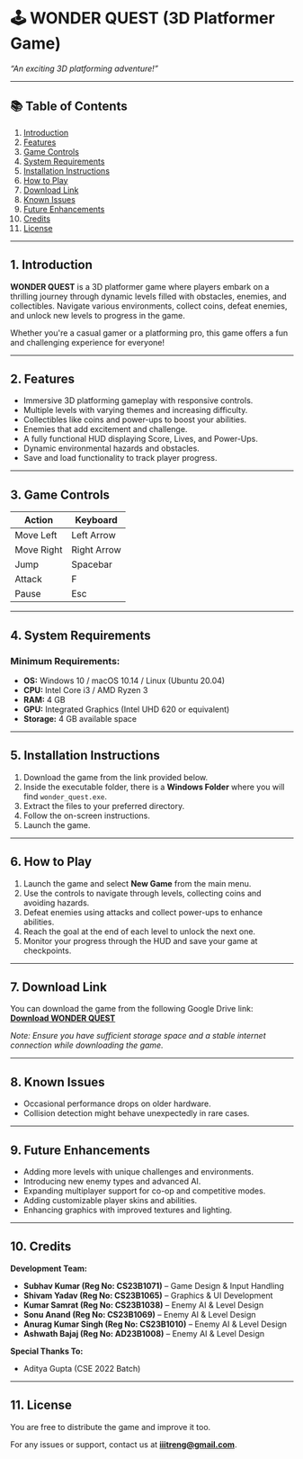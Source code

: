 # 🕹️ **WONDER QUEST (3D Platformer Game)**  
*“An exciting 3D platforming adventure!”*

---

## 📚 **Table of Contents**  
1. [Introduction](#introduction)  
2. [Features](#features)  
3. [Game Controls](#game-controls)  
4. [System Requirements](#system-requirements)  
5. [Installation Instructions](#installation-instructions)  
6. [How to Play](#how-to-play)  
7. [Download Link](#download-link)  
8. [Known Issues](#known-issues)  
9. [Future Enhancements](#future-enhancements)  
10. [Credits](#credits)  
11. [License](#license)  

---

## 1. Introduction <a name="introduction"></a>  
**WONDER QUEST** is a 3D platformer game where players embark on a thrilling journey through dynamic levels filled with obstacles, enemies, and collectibles. Navigate various environments, collect coins, defeat enemies, and unlock new levels to progress in the game.

Whether you're a casual gamer or a platforming pro, this game offers a fun and challenging experience for everyone!

---

## 2. Features <a name="features"></a>  
- Immersive 3D platforming gameplay with responsive controls.  
- Multiple levels with varying themes and increasing difficulty.  
- Collectibles like coins and power-ups to boost your abilities.  
- Enemies that add excitement and challenge.  
- A fully functional HUD displaying Score, Lives, and Power-Ups.  
- Dynamic environmental hazards and obstacles.  
- Save and load functionality to track player progress.

---

## 3. Game Controls <a name="game-controls"></a>  

| **Action**      | **Keyboard**        |  
|-----------------|---------------------|  
| Move Left       | Left Arrow           |  
| Move Right      | Right Arrow          |  
| Jump            | Spacebar             |  
| Attack          | F                    |  
| Pause           | Esc                  |  

---

## 4. System Requirements <a name="system-requirements"></a>  

### Minimum Requirements:  
- **OS:** Windows 10 / macOS 10.14 / Linux (Ubuntu 20.04)  
- **CPU:** Intel Core i3 / AMD Ryzen 3  
- **RAM:** 4 GB  
- **GPU:** Integrated Graphics (Intel UHD 620 or equivalent)  
- **Storage:** 4 GB available space  

---

## 5. Installation Instructions <a name="installation-instructions"></a>  
1. Download the game from the link provided below.  
2. Inside the executable folder, there is a **Windows Folder** where you will find `wonder_quest.exe`.  
3. Extract the files to your preferred directory.  
4. Follow the on-screen instructions.  
5. Launch the game.

---

## 6. How to Play <a name="how-to-play"></a>  
1. Launch the game and select **New Game** from the main menu.  
2. Use the controls to navigate through levels, collecting coins and avoiding hazards.  
3. Defeat enemies using attacks and collect power-ups to enhance abilities.  
4. Reach the goal at the end of each level to unlock the next one.  
5. Monitor your progress through the HUD and save your game at checkpoints.

---

## 7. Download Link <a name="download-link"></a>  
You can download the game from the following Google Drive link:  
[**Download WONDER QUEST**](https://drive.google.com/drive/folders/1bh1C1jRSBj0jzb9lR9dJVgD3SeYcEYtt?usp=sharing)

*Note: Ensure you have sufficient storage space and a stable internet connection while downloading the game.*

---

## 8. Known Issues <a name="known-issues"></a>  
- Occasional performance drops on older hardware.  
- Collision detection might behave unexpectedly in rare cases.

---

## 9. Future Enhancements <a name="future-enhancements"></a>  
- Adding more levels with unique challenges and environments.  
- Introducing new enemy types and advanced AI.  
- Expanding multiplayer support for co-op and competitive modes.  
- Adding customizable player skins and abilities.  
- Enhancing graphics with improved textures and lighting.

---

## 10. Credits <a name="credits"></a>  

**Development Team:**  
- **Subhav Kumar (Reg No: CS23B1071)** – Game Design & Input Handling  
- **Shivam Yadav (Reg No: CS23B1065)** – Graphics & UI Development  
- **Kumar Samrat (Reg No: CS23B1038)** – Enemy AI & Level Design  
- **Sonu Anand (Reg No: CS23B1069)** – Enemy AI & Level Design  
- **Anurag Kumar Singh (Reg No: CS23B1010)** – Enemy AI & Level Design  
- **Ashwath Bajaj (Reg No: AD23B1008)** – Enemy AI & Level Design  

**Special Thanks To:**  
- Aditya Gupta (CSE 2022 Batch)

---

## 11. License <a name="license"></a>  
You are free to distribute the game and improve it too.

For any issues or support, contact us at **iiitreng@gmail.com**.
